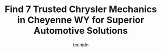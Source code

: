 ---
layout: ampstory
image: https://images.unsplash.com/photo-1639927662977-8794d56a9050?ixlib=rb-4.0.3&ixid=MnwxMjA3fDB8MHxwaG90by1wYWdlfHx8fGVufDB8fHx8&auto=format&fit=crop&w=640&h=853&q=80
author: techidn
featured: false
description: Discover the 7 best Chrysler Mechanic in Cheyenne WY, USA and ensure your vehicle receives the highest quality of care. These trusted professionals are known for their skill, knowledge, and 
title: Find 7 Trusted Chrysler Mechanics in Cheyenne WY for Superior Automotive Solutions
cover:
   title: Find 7 Trusted Chrysler Mechanics in Cheyenne WY for Superior Automotive Solutions
   subtitle: Rickpate
   background: https://images.unsplash.com/photo-1639927662977-8794d56a9050?ixlib=rb-4.0.3&ixid=MnwxMjA3fDB8MHxwaG90by1wYWdlfHx8fGVufDB8fHx8&auto=format&fit=crop&w=640&h=853&q=80

pages: 
 - layout: thirds
   top: <h1>#1 Kustom Illusions Tire & Auto Repair</h1>
   bottom: "<p>Put together a unconventional tire set up, 275/70r16x10in rim … most places in town complain its not this or that!  But kustom was fantastic to work with and the guy</p>"
   background: https://www.knot35.com/toplist/wp-content/uploads/2023/06/best-chrysler-mechanic-1-in-cheyenne-wy-1685841502.jpeg
   backgroundblur: true
 - layout: thirds
   top: <h1>#2 TNT Customs - Auto & Jeep Shop</h1>
   bottom: "<p>807 S Greeley Hwy, Cheyenne, WY 82007, United States</p>"
   background: https://www.knot35.com/toplist/wp-content/uploads/2023/06/best-chrysler-mechanic-2-in-cheyenne-wy-1685841502.jpeg
   cta:
      link: https://www.knot35.com/toplist/find-7-trusted-chrysler-mechanics-in-cheyenne-wy-for-superior-automotive-solutions/
      text: Find 7 Trusted Chrysler Mechanics in Cheyenne WY for Superior Automotive Solutions
 - layout: thirds
   top: <h1>#3 Big Als Auto & Exhaust</h1>
   bottom: "<p>6526 US 30 Service Rd, Cheyenne, WY 82001, United States</p>"
   background: https://www.knot35.com/toplist/wp-content/uploads/2023/06/best-chrysler-mechanic-3-in-cheyenne-wy-1685841503.jpeg
   cta:
      link: https://www.knot35.com/toplist/find-7-trusted-chrysler-mechanics-in-cheyenne-wy-for-superior-automotive-solutions/
      text: Find 7 Trusted Chrysler Mechanics in Cheyenne WY for Superior Automotive Solutions
 - layout: thirds
   top: <h1>#4 Automotive Repair Specialists</h1>
   bottom: "<p>305 E Fox Farm Rd, Cheyenne, WY 82007, United States</p>"
   background: https://images.unsplash.com/photo-1595364397663-fca4f075d796?ixlib=rb-4.0.3&ixid=MnwxMjA3fDB8MHxwaG90by1wYWdlfHx8fGVufDB8fHx8&auto=format&fit=crop&w=640&h=853&q=80
   cta:
      link: https://www.knot35.com/toplist/find-7-trusted-chrysler-mechanics-in-cheyenne-wy-for-superior-automotive-solutions/
      text: Find 7 Trusted Chrysler Mechanics in Cheyenne WY for Superior Automotive Solutions
 - layout: thirds
   top: <h1>#5 Cheyenne Auto Repair & Services</h1>
   bottom: "<p>604 W Lincolnway, Cheyenne, WY 82001, United States</p>"
   background: https://images.unsplash.com/photo-1547366785-564103df7e13?ixlib=rb-4.0.3&ixid=MnwxMjA3fDB8MHxwaG90by1wYWdlfHx8fGVufDB8fHx8&auto=format&fit=crop&w=640&h=853&q=80
   cta:
      link: https://www.knot35.com/toplist/find-7-trusted-chrysler-mechanics-in-cheyenne-wy-for-superior-automotive-solutions/
      text: Find 7 Trusted Chrysler Mechanics in Cheyenne WY for Superior Automotive Solutions
 - layout: thirds
   top: <h1>#6 Grabers Diesel Repair - Automotive - Rv- Onan Generators</h1>
   bottom: "<p>101 Ave C, Cheyenne, WY 82007, United States</p>"
   background: https://images.unsplash.com/photo-1591393223703-56fe1347ac62?ixlib=rb-4.0.3&ixid=MnwxMjA3fDB8MHxwaG90by1wYWdlfHx8fGVufDB8fHx8&auto=format&fit=crop&w=640&h=853&q=80
   cta:
      link: https://www.knot35.com/toplist/find-7-trusted-chrysler-mechanics-in-cheyenne-wy-for-superior-automotive-solutions/
      text: Find 7 Trusted Chrysler Mechanics in Cheyenne WY for Superior Automotive Solutions
 - layout: thirds
   top: <h1>#7 FM Automotive</h1>
   bottom: "<p>420 Randall Ave, Cheyenne, WY 82001, United States</p>"
   background: https://images.unsplash.com/photo-1462556791646-c201b8241a94?ixlib=rb-4.0.3&ixid=MnwxMjA3fDB8MHxwaG90by1wYWdlfHx8fGVufDB8fHx8&auto=format&fit=crop&w=640&h=853&q=80
   cta:
      link: https://www.knot35.com/toplist/find-7-trusted-chrysler-mechanics-in-cheyenne-wy-for-superior-automotive-solutions/
      text: Find 7 Trusted Chrysler Mechanics in Cheyenne WY for Superior Automotive Solutions
 - layout: thirds
   middle: Continue reading...
   background: https://images.unsplash.com/photo-1522441815192-d9f04eb0615c?ixlib=rb-4.0.3&ixid=MnwxMjA3fDB8MHxwaG90by1wYWdlfHx8fGVufDB8fHx8&auto=format&fit=crop&w=640&h=853&q=80
   cta:
      link: https://www.knot35.com/toplist/find-7-trusted-chrysler-mechanics-in-cheyenne-wy-for-superior-automotive-solutions/
      text: Find 7 Trusted Chrysler Mechanics in Cheyenne WY for Superior Automotive Solutions
      
---